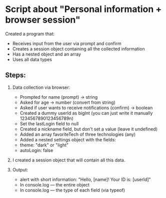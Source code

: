 # Script about "Personal information + browser session"

Created a program that:
- Receives input from the user via prompt and confirm
- Creates a session object containing all the collected information
- Has a nested object and an array
- Uses all data types

## Steps:

1. Data collection via browser:
   - Prompted for name (prompt) → string
   - Asked for age → number (convert from string)
   - Asked if user wants to receive notifications (confirm) → boolean
   - Created a dummy userId as bigInt (you can just write it manually 1234567890123456789n)
   - Set the lastLogin field to null
   - Created a nickname field, but don't set a value (leave it undefined)
   - Added an array favoriteTech of three technologies (any)
   - Added a nested settings object with the fields:
   - theme: "dark" or "light"
   - autoLogin: false

2. I created a session object that will contain all this data.

3. Output:
   * alert with short information: "Hello, [name]! Your ID is: [userId]"
   * In console.log — the entire object
   * In console.log — the type of each field (via typeof)